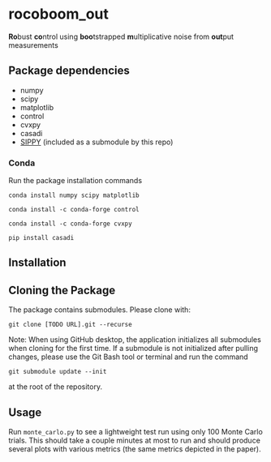 # rocoboom_out

**Ro**bust **co**ntrol using **boo**tstrapped **m**ultiplicative noise from **out**put measurements

## Package dependencies
- numpy
- scipy
- matplotlib
- control 
- cvxpy
- casadi
- [SIPPY](https://github.com/CPCLAB-UNIPI/SIPPY) (included as a submodule by this repo)

### Conda 

Run the package installation commands

```
conda install numpy scipy matplotlib
```

```
conda install -c conda-forge control
```

```
conda install -c conda-forge cvxpy
```

```
pip install casadi
```

## Installation

## Cloning the Package
The package contains submodules. Please clone with:
```
git clone [TODO URL].git --recurse
```
Note: When using GitHub desktop, the application initializes all submodules when cloning for the first time.
If a submodule is not initialized after pulling changes, please use the Git Bash tool or terminal and run the command

```
git submodule update --init
```

at the root of the repository.

## Usage

Run `monte_carlo.py` to see a lightweight test run using only 100 Monte Carlo trials. This should take a couple minutes at most to run and should produce several plots with various metrics (the same metrics depicted in the paper).
